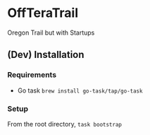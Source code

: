 # OffTeraTrail

Oregon Trail but with Startups

## (Dev) Installation

### Requirements

- Go task
  `brew install go-task/tap/go-task`

### Setup

From the root directory,
`task bootstrap`
